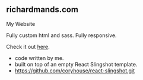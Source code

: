 ## richardmands.com

My Website

Fully custom html and sass. Fully responsive.

Check it out <a target="blank" href="http://www.richardmands.com">here</a>.

* code written by me.
* built on top of an empty React Slingshot template.
* https://github.com/coryhouse/react-slingshot.git
